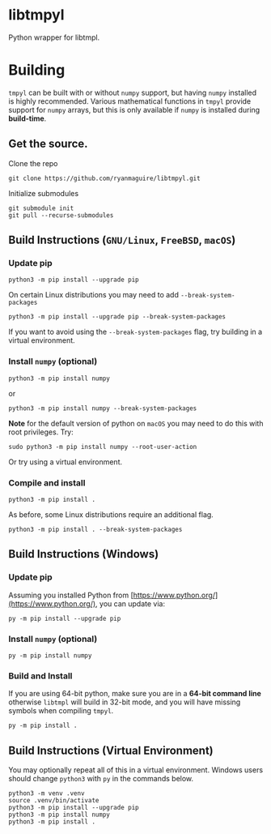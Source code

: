 # libtmpyl
Python wrapper for libtmpl.

# Building
`tmpyl` can be built with or without `numpy` support, but having
`numpy` installed is highly recommended. Various mathematical functions
in `tmpyl` provide support for `numpy` arrays, but this is only available
if `numpy` is installed during **build-time**.

## Get the source.
Clone the repo
```
git clone https://github.com/ryanmaguire/libtmpyl.git
```
Initialize submodules
```
git submodule init
git pull --recurse-submodules
```

## Build Instructions (`GNU/Linux`, `FreeBSD`, `macOS`)

### Update pip
```
python3 -m pip install --upgrade pip
```
On certain Linux distributions you may need to add `--break-system-packages`
```
python3 -m pip install --upgrade pip --break-system-packages
```
If you want to avoid using the `--break-system-packages` flag,
try building in a virtual environment.

### Install `numpy` (optional)
```
python3 -m pip install numpy
```
or
```
python3 -m pip install numpy --break-system-packages
```
**Note** for the default version of python on `macOS` you may need to
do this with root privileges. Try:
```
sudo python3 -m pip install numpy --root-user-action
```
Or try using a virtual environment.

### Compile and install
```
python3 -m pip install .
```
As before, some Linux distributions require an additional flag.
```
python3 -m pip install . --break-system-packages
```

## Build Instructions (Windows)

### Update pip
Assuming you installed Python from
[https://www.python.org/](https://www.python.org/), you can update via:
```
py -m pip install --upgrade pip
```

### Install `numpy` (optional)
```
py -m pip install numpy
```

### Build and Install
If you are using 64-bit python, make sure you are in a
**64-bit command line** otherwise `libtmpl` will build in 32-bit mode,
and you will have missing symbols when compiling `tmpyl`.
```
py -m pip install .
```

## Build Instructions (Virtual Environment)

You may optionally repeat all of this in a virtual environment.
Windows users should change `python3` with `py` in the commands below.
```
python3 -m venv .venv
source .venv/bin/activate
python3 -m pip install --upgrade pip
python3 -m pip install numpy
python3 -m pip install .
```
